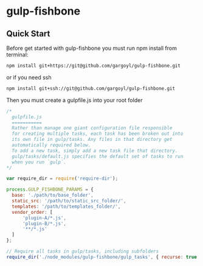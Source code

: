# gulp-fishbone

## Quick Start

  Before get started with gulp-fishbone you must run npm install from terminal:

```bash
npm install git+https://git@github.com/gargoyl/gulp-fishbone.git
```

or if you need ssh

```bash
npm install git+ssh://git@github.com/gargoyl/gulp-fishbone.git
```

Then you must create a gulpfile.js into your root folder

```javascript
/*
  gulpfile.js
  ===========
  Rather than manage one giant configuration file responsible
  for creating multiple tasks, each task has been broken out into
  its own file in gulp/tasks. Any files in that directory get
  automatically required below.
  To add a new task, simply add a new task file that directory.
  gulp/tasks/default.js specifies the default set of tasks to run
  when you run `gulp`.
*/

var require_dir = require('require-dir');

process.GULP_FISHBONE_PARAMS = {
  base: './path/to/base_folder',
  static_src: '/path/to/static_src_folder/',
  templates: '/path/to/templates_folder/',
  vendor_order: [
      'plugin-A/*.js',
      'plugin-B/*.js',
      '**/*.js'
  ]
};

// Require all tasks in gulp/tasks, including subfolders
require_dir('./node_modules/gulp-fishbone/gulp_tasks', { recurse: true });
```

